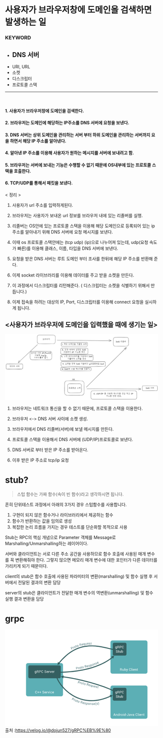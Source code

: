 # 사용자가 브라우저창에 도메인을 검색하면 발생하는 일

### KEYWORD
- DNS 서버 
    -  
- URI, URL
- 소켓
- 디스크립터
- 프로토콜 스택

<hr>   
<br>

#### 1. 사용자가 브라우저창에 도메인을 검색한다.  
#### 2. 브라우저는 도메인에 해당하는 IP주소를 DNS 서버에 요청을 보낸다.    
#### 3. DNS 서버는 상위 도메인을 관리하는 서버 부터 하위 도메인을 관리하는 서버까지 요을 하면서 해당 IP 주소를 알아낸다.   
#### 4. 알아낸 IP 주소를 이용해 사용자가 원하는 메시지를 서버에 보내려고 함.
#### 5. 브라우저는 서버에 보내는 기능은 수행할 수 없기 때문에 OS내부에 있는 프로토콜 스택을 호출한다.
#### 6. TCP/UDP를 통해서 패킷을 보낸다.

< 정리 >

1. 사용자가 url 주소를 입력하게된다.

2. 브라우저는 사용자가 보내온 url 정보를 브라우저 내에 있는 리졸버를 실행.

3. 리졸버는 OS안에 있는 프로토콜 스택을 이용해 해당 도메인으로 등록되어 있는 ip 주소를 알아내기 
위해 DNS 서버에 요청 메시지를 보낸다.

4. 이때 os 프로토콜 스택안에는 (tcp udp) (ip)으로 나누어져 있는데, udp(요청 속도가 빠른)를 이용해 클래스, 이름, 타입을 DNS 서버에 보낸다.

5. 요청을 받은 DNS 서버는 루트 도메인 부터 조사를 한뒤에 해당 IP 주소를 반환해 준다.

6. 이제 socket 라이브러리를 이용해 데이터를 주고 받을 소켓을 만든다.

7. 이 과정에서 디스크립터를 리턴해준다. ( 디스크립터는 소켓을 식별하기 위해서 만듭니다.)

8. 이제 접속을 하려는 대상의 IP, Port, 디스크립터를 이용해 connect 요청을 실시하게 됩니다.


## <사용자가 브라우저에 도메인을 입력했을 때에 생기는 일>
![Alt text](image/image.png)

1. 브라우저는 네트워크 통신을 할 수 없기 때문에, 프로토콜 스택을 이용한다. 

2. 브라우저 <-> DNS 서버 사이에 소켓 생성.

3. 브라우저에서 DNS 리졸버(서버)에 보낼 메시지를 만든다.

4. 프로토콜 스택을 이용해서 DNS 서버에 (UDP/IP)프로토콜로 보낸다.

5. DNS 서버로 부터 받은 IP 주소를 받아온다.

6. 이후 받은 IP 주소로 tcp/ip 요청

# stub? 
> 스텁 함수는 가짜 함수(속이 빈 함수)라고 생각하시면 됩니다.

흔히 단위테스트 과정에서 아래의 3가지 경우 스텁함수를 사용합니다.

1. 구현이 되지 않은 함수거나 라이브러리에서 제공하는 함수
2. 함수가 반환하는 값을 임의로 생성
3. 복잡한 논리 흐름을 가지는 경우 테스트를 단순화할 목적으로 사용

Stub는 RPC의 핵심 개념으로 Parameter 객체를 Message로 Marshalling/Unmarshalling하는 레이어이다.

서버와 클라이언트는 서로 다른 주소 공간을 사용하므로 함수 호출에 사용된 매개 변수를 꼭 변환해줘야 한다. 그렇지 않으면 메모리 매개 변수에 대한 포인터가 다른 데이터를 가리키게 되기 때문이다.

client의 stub은 함수 호출에 사용된 파라미터의 변환(marshalling) 및 함수 실행 후 서버에서 전달된 결과의 변환 담당   

server의 stub은 클라이언트가 전달한 매개 변수의 역변환(unmarshalling) 및 함수 실행 결과 변환을 담당   

# grpc

![Alt text](image.png)
출처 :https://velog.io/@dojun527/gRPC%EB%9E%80

